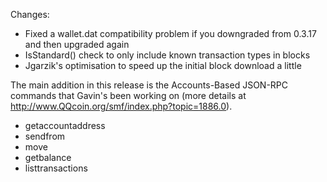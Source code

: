 Changes:
* Fixed a wallet.dat compatibility problem if you downgraded from 0.3.17 and then upgraded again
* IsStandard() check to only include known transaction types in blocks
* Jgarzik's optimisation to speed up the initial block download a little

The main addition in this release is the Accounts-Based JSON-RPC commands that Gavin's been working on (more details at http://www.QQcoin.org/smf/index.php?topic=1886.0).  
* getaccountaddress
* sendfrom
* move
* getbalance
* listtransactions
